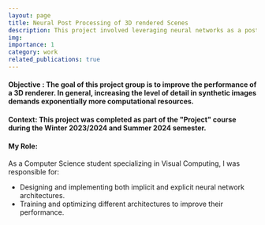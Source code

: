 ```yaml
---
layout: page
title: Neural Post Processing of 3D rendered Scenes
description: This project involved leveraging neural networks as a post processor to enhance output of 3D renderer.
img:
importance: 1
category: work
related_publications: true
---
```


#### Objective : The goal of this project group is to improve the performance of a 3D renderer. In general, increasing the level of detail in synthetic images demands exponentially more computational resources.

#### Context: This project was completed as part of the "Project" course during the Winter 2023/2024 and Summer 2024 semester.

#### My Role:
As a Computer Science student specializing in Visual Computing, I was responsible for:

- Designing and implementing both implicit and explicit neural network architectures.
- Training and optimizing different architectures to improve their performance.
